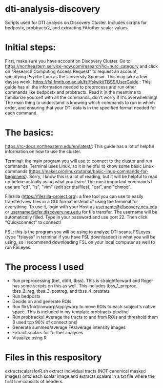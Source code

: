 # dti-analysis-discovery
Scripts used for DTI analysis on Discovery Cluster. Includes scripts for bedpostx, probtractx2, and extracting FA/other scalar values

# Initial steps:
  First, make sure you have account on Discovery Cluster. Go to https://northeastern.service-now.com/research?id=nurc_category and click on "Research Computing Access Request" to request an account, specifying Psyche Loui as the University Sponsor. This may take a few days/a week.
  https://fsl.fmrib.ox.ac.uk/fsl/fslwiki/TBSS/UserGuide : This guide has all the information needed to preprocess and run other commands like bedpostx and probtractx. Read it in the meantime to familiarize yourself with all the commands, don't worry if it's overwhelming! The main thing to understand is knowing which commands to run in which order, and ensuring that your DTI data is in the specified format needed for each command.

# The basics:
https://rc-docs.northeastern.edu/en/latest/: This guide has a lot of helpful information on how to use the cluster.

Terminal: the main program you will use to connect to the cluster and run commands. Terminal uses Linux, so it is helpful to know some basic Linux commands (https://maker.pro/linux/tutorial/basic-linux-commands-for-beginners). Sorry, I know this is a lot of reading, but it will be helpful to read up before actually using what you learn! The most important commands I use are "cd", "ls", "vim" (edit scripts/files), "cat", and "chmod".

Filezilla (https://filezilla-project.org): a free tool you can use to easily transfer/view files in a GUI format instead of using the terminal for everything. To use it, login with your Host as username@discovery.neu.edu or username@xfer.discovery.neu.edu for file transfer. The username will be automatically filled. Type in your password and use port 22. Then click "Quickconnect" to connect!

FSL: this is the program you will be using to analyze DTI scans. FSLeyes (type "fsleyes" in terminal if you have FSL downloaded) is what you will be using, so I recommend downloading FSL on your local computer as well to run FSLeyes.

# The process I used

- Run preprocessing (bet, dtifit, tbss). This is straightforward and Roger has some scripts on this as well. This includes tbss_1_preproc, tbss_2_reg, tbss_3_postreg, and tbss_4_prestats
- Run bedpostx
- Decide on and generate ROIs
- Run flirt/fnirt/invwarp/applywarp to move ROIs to each subject's native space. This is included in my template.probtractx pipeline
- Run probtrackx! Average the tracts to and from ROIs and threshold them (I used top 90% of connections)
- Generate summed/average FA/average intensity images
- Extract scalars for further analyses
- Visualize using R

# Files in this respository

extractscalarsforR.sh extract individual tracts (NOT canonical masked images) onto each scalar image and extracts scalars in a txt file where the first line consists of headers.
